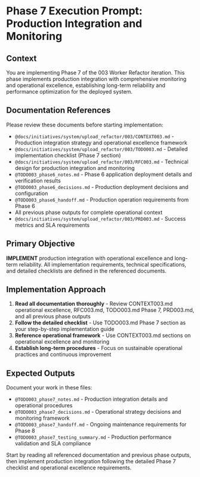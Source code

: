 # Phase 7 Execution Prompt: Production Integration and Monitoring

## Context
You are implementing Phase 7 of the 003 Worker Refactor iteration. This phase implements production integration with comprehensive monitoring and operational excellence, establishing long-term reliability and performance optimization for the deployed system.

## Documentation References
Please review these documents before starting implementation:
- `@docs/initiatives/system/upload_refactor/003/CONTEXT003.md` - Production integration strategy and operational excellence framework
- `@docs/initiatives/system/upload_refactor/003/TODO003.md` - Detailed implementation checklist (Phase 7 section)
- `@docs/initiatives/system/upload_refactor/003/RFC003.md` - Technical design for production integration and monitoring
- `@TODO003_phase6_notes.md` - Phase 6 application deployment details and verification results
- `@TODO003_phase6_decisions.md` - Production deployment decisions and configuration
- `@TODO003_phase6_handoff.md` - Production operation requirements from Phase 6
- All previous phase outputs for complete operational context
- `@docs/initiatives/system/upload_refactor/003/PRD003.md` - Success metrics and SLA requirements

## Primary Objective
**IMPLEMENT** production integration with operational excellence and long-term reliability. All implementation requirements, technical specifications, and detailed checklists are defined in the referenced documents.

## Implementation Approach
1. **Read all documentation thoroughly** - Review CONTEXT003.md operational excellence, RFC003.md, TODO003.md Phase 7, PRD003.md, and all previous phase outputs
2. **Follow the detailed checklist** - Use TODO003.md Phase 7 section as your step-by-step implementation guide
3. **Reference operational framework** - Use CONTEXT003.md sections on operational excellence and monitoring
4. **Establish long-term procedures** - Focus on sustainable operational practices and continuous improvement

## Expected Outputs
Document your work in these files:
- `@TODO003_phase7_notes.md` - Production integration details and operational procedures
- `@TODO003_phase7_decisions.md` - Operational strategy decisions and monitoring framework
- `@TODO003_phase7_handoff.md` - Ongoing maintenance requirements for Phase 8
- `@TODO003_phase7_testing_summary.md` - Production performance validation and SLA compliance


Start by reading all referenced documentation and previous phase outputs, then implement production integration following the detailed Phase 7 checklist and operational excellence requirements.